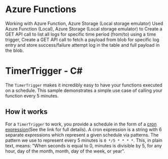 # Azure Functions
Working with Azure Function, Azure Storage (Local storage emulator)
Used Azure Function (Local), Azure Storage (Local storage emulator) to
Create a GET API call to list all logs for specific time period (from/to) using a time trigger,
Create a GET API call to fetch a payload from blob for specific log entry
and store success/failure attempt log in the table
and full payload in the blob.

# TimerTrigger - C<span>#</span>

The `TimerTrigger` makes it incredibly easy to have your functions executed on a schedule. This sample demonstrates a simple use case of calling your function every 5 minutes.

## How it works

For a `TimerTrigger` to work, you provide a schedule in the form of a [cron expression](https://en.wikipedia.org/wiki/Cron#CRON_expression)(See the link for full details). A cron expression is a string with 6 separate expressions which represent a given schedule via patterns. The pattern we use to represent every 5 minutes is `0 */5 * * * *`. This, in plain text, means: "When seconds is equal to 0, minutes is divisible by 5, for any hour, day of the month, month, day of the week, or year".

